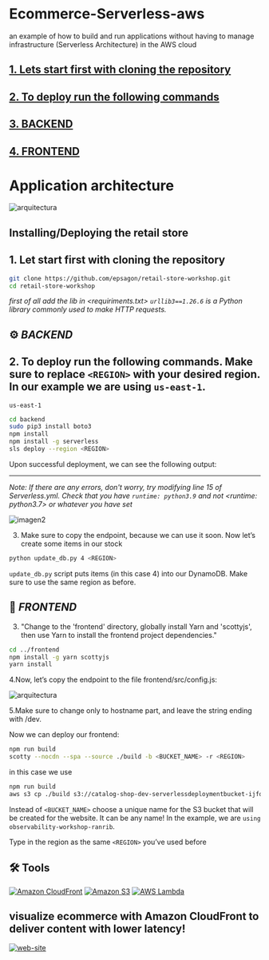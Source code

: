 # Ecommerce-Serverless-aws
an example of how to build and run applications without having to manage infrastructure (Serverless Architecture) in the AWS cloud


## [1. Lets start first with cloning the repository](#1-let-start-first-with-cloning-the-repository)
## [2. To deploy run the following commands](#2-to-deploy-run-the-following-commands)
## [3. BACKEND](#%EF%B8%8F-backend)
## [4. FRONTEND](#-frontend)


# Application architecture

![arquitectura](https://epsagon.awsworkshop.io/images/welcome/architecture.png)





## Installing/Deploying the retail store

## 1. Let start first with cloning the repository

```bash
git clone https://github.com/epsagon/retail-store-workshop.git
cd retail-store-workshop  
```
*first of all add the lib in <requiriments.txt> `urllib3==1.26.6` is a Python library commonly used to make HTTP requests.*
## ⚙️ *BACKEND*

## 2. To deploy run the following commands. Make sure to replace `<REGION>` with your desired region. In our example we are using ```us-east-1```.

```plaintext
us-east-1
```

```bash
cd backend
sudo pip3 install boto3
npm install
npm install -g serverless
sls deploy --region <REGION> 
```
Upon successful deployment, we can see the following output:
___
*Note: If there are any errors, don't worry, try modifying line 15 of Serverless.yml. Check that you have `runtime: python3.9` and not <runtime: python3.7> or whatever you have set*

![imagen2](https://epsagon.awsworkshop.io/images/prerequisites/sls_deploy.png)

3. Make sure to copy the endpoint, because we can use it soon.
    Now let’s create some items in our stock
```bash 
python update_db.py 4 <REGION>
```
`update_db.py` script puts items (in this case 4) into our DynamoDB. Make sure to use the same region as before.

## 🔷 *FRONTEND*

3. "Change to the 'frontend' directory, globally install Yarn and 'scottyjs', then use Yarn to install the frontend project dependencies."
```bash 
cd ../frontend
npm install -g yarn scottyjs
yarn install
```
4.Now, let’s copy the endpoint to the file frontend/src/config.js:

![arquitectura](https://epsagon.awsworkshop.io/images/prerequisites/configjs.png)

5.Make sure to change only to hostname part, and leave the string ending with /dev.

  Now we can deploy our frontend:

```bash 
npm run build
scotty --nocdn --spa --source ./build -b <BUCKET_NAME> -r <REGION>

```
in this case we use
```bash 
npm run build
aws s3 cp ./build s3://catalog-shop-dev-serverlessdeploymentbucket-ijfqa9bzlgwu --recursive
```

Instead of `<BUCKET_NAME>` choose a unique name for the S3 bucket that will be created for the website. It can be any name! In the example, we are `using observability-workshop-ranrib`.

Type in the region as the same `<REGION>` you’ve used before

## 🛠 Tools
[![Amazon CloudFront](https://img.shields.io/badge/Amazon_CloudFront-FF9900?style=for-the-badge&logo=amazon-cloudfront)](https://aws.amazon.com/cloudfront/)
[![Amazon S3](https://img.shields.io/badge/Amazon_S3-FF9900?style=for-the-badge&logo=amazon-s3)](https://aws.amazon.com/s3/)
[![AWS Lambda](https://img.shields.io/badge/AWS_Lambda-FF9900?style=for-the-badge&logo=amazon-aws)](https://aws.amazon.com/lambda/)






## visualize ecommerce with Amazon CloudFront to deliver content with lower latency!

[![web-site](https://img.shields.io/badge/ver_sitio_web-FF9900?style=for-the-badge&logo=amazon-aws&logoColor=white&labelColor=24292E&logoWidth=40&logoHeight=40)](https://dclqwvpm3pyr3.cloudfront.net)








